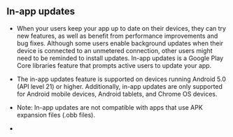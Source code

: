 ## In-app updates

* When your users keep your app up to date on their devices, they can try new features, as well as benefit from performance improvements and bug fixes. Although some users enable background updates when their device is connected to an unmetered connection, other users might need to be reminded to install updates. In-app updates is a Google Play Core libraries feature that prompts active users to update your app.

* The in-app updates feature is supported on devices running Android 5.0 (API level 21) or higher. Additionally, in-app updates are only supported for Android mobile devices, Android tablets, and Chrome OS devices. 
* Note: In-app updates are not compatible with apps that use APK expansion files (.obb files).

* 

